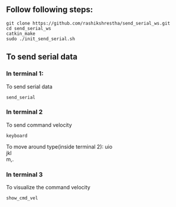 ## Follow following steps:

```
git clone https://github.com/rashikshrestha/send_serial_ws.git
cd send_serial_ws
catkin_make
sudo ./init_send_serial.sh
```

## To send serial data

### In terminal 1:
To send serial data
```
send_serial
```

### In terminal 2
To send command velocity
```
keyboard
```

To move around type(inside terminal 2): 
uio\
jkl\
m,.

### In terminal 3
To visualize the command velocity
```
show_cmd_vel
```
